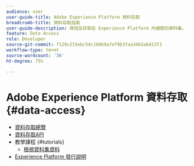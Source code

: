 ```yaml
---
audience: user
user-guide-title: Adobe Experience Platform 資料存取
breadcrumb-title: 資料存取指南
user-guide-description: 尋找及存取在 Experience Platform 內擷取的資料集。
feature: Data Access
role: Developer
source-git-commit: f129c215ebc5dc169b9a7ef9b3faa3463ab413f3
workflow-type: tm+mt
source-wordcount: '36'
ht-degree: 75%

---
```



# Adobe Experience Platform 資料存取 {#data-access}

- [資料存取總覽](home.md)
- [資料存取API](api.md)
- 教學課程 {#tutorials}
   - [檢視資料集資料](tutorials/dataset-data.md)
- [Experience Platform 發行說明](https://experienceleague.adobe.com/zh-hant/docs/experience-platform/release-notes/latest)